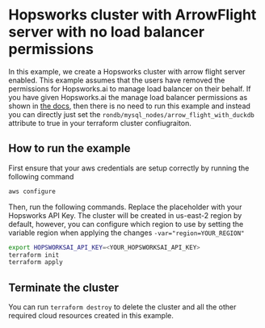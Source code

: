 # Hopsworks cluster with ArrowFlight server with no load balancer permissions 

In this example, we create a Hopsworks cluster with arrow flight server enabled. This example assumes that the users have removed the permissions for Hopsworks.ai to manage load balancer on their behalf. If you have given Hopsworks.ai the manage load balancer permissions as shown in [the docs](https://docs.hopsworks.ai/latest/setup_installation/aws/restrictive_permissions/#load-balancers-permissions-for-external-access), then there is no need to run this example and instead you can directly just set the `rondb/mysql_nodes/arrow_flight_with_duckdb` attribute to true in your terraform cluster confiugraiton.


## How to run the example 
First ensure that your aws credentials are setup correctly by running the following command 

```bash
aws configure 
```

Then, run the following commands. Replace the placeholder with your Hopsworks API Key. The cluster will be created in us-east-2 region by default, however, you can configure which region to use by setting the variable region when applying the changes `-var="region=YOUR_REGION"`

```bash
export HOPSWORKSAI_API_KEY=<YOUR_HOPSWORKSAI_API_KEY>
terraform init
terraform apply
```

## Terminate the cluster

You can run `terraform destroy` to delete the cluster and all the other required cloud resources created in this example.